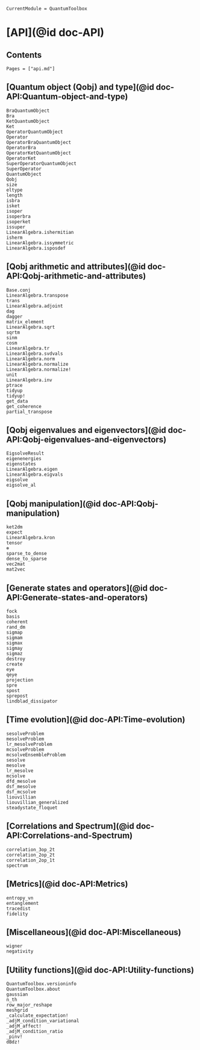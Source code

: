 ```@meta
CurrentModule = QuantumToolbox
```

# [API](@id doc-API)

## Contents

```@contents
Pages = ["api.md"]
```

## [Quantum object (Qobj) and type](@id doc-API:Quantum-object-and-type)

```@docs
BraQuantumObject
Bra
KetQuantumObject
Ket
OperatorQuantumObject
Operator
OperatorBraQuantumObject
OperatorBra
OperatorKetQuantumObject
OperatorKet
SuperOperatorQuantumObject
SuperOperator
QuantumObject
Qobj
size
eltype
length
isbra
isket
isoper
isoperbra
isoperket
issuper
LinearAlgebra.ishermitian
isherm
LinearAlgebra.issymmetric
LinearAlgebra.isposdef
```

## [Qobj arithmetic and attributes](@id doc-API:Qobj-arithmetic-and-attributes)

```@docs
Base.conj
LinearAlgebra.transpose
trans
LinearAlgebra.adjoint
dag
dagger
matrix_element
LinearAlgebra.sqrt
sqrtm
sinm
cosm
LinearAlgebra.tr
LinearAlgebra.svdvals
LinearAlgebra.norm
LinearAlgebra.normalize
LinearAlgebra.normalize!
unit
LinearAlgebra.inv
ptrace
tidyup
tidyup!
get_data
get_coherence
partial_transpose
```

## [Qobj eigenvalues and eigenvectors](@id doc-API:Qobj-eigenvalues-and-eigenvectors)

```@docs
EigsolveResult
eigenenergies
eigenstates
LinearAlgebra.eigen
LinearAlgebra.eigvals
eigsolve
eigsolve_al
```

## [Qobj manipulation](@id doc-API:Qobj-manipulation)

```@docs
ket2dm
expect
LinearAlgebra.kron
tensor
⊗
sparse_to_dense
dense_to_sparse
vec2mat
mat2vec
```

## [Generate states and operators](@id doc-API:Generate-states-and-operators)

```@docs
fock
basis
coherent
rand_dm
sigmap
sigmam
sigmax
sigmay
sigmaz
destroy
create
eye
qeye
projection
spre
spost
sprepost
lindblad_dissipator
```

## [Time evolution](@id doc-API:Time-evolution)

```@docs
sesolveProblem
mesolveProblem
lr_mesolveProblem
mcsolveProblem
mcsolveEnsembleProblem
sesolve
mesolve
lr_mesolve
mcsolve
dfd_mesolve
dsf_mesolve
dsf_mcsolve
liouvillian
liouvillian_generalized
steadystate_floquet
```

## [Correlations and Spectrum](@id doc-API:Correlations-and-Spectrum)

```@docs
correlation_3op_2t
correlation_2op_2t
correlation_2op_1t
spectrum
```

## [Metrics](@id doc-API:Metrics)

```@docs
entropy_vn
entanglement
tracedist
fidelity
```

## [Miscellaneous](@id doc-API:Miscellaneous)

```@docs
wigner
negativity
```

## [Utility functions](@id doc-API:Utility-functions)

```@docs
QuantumToolbox.versioninfo
QuantumToolbox.about
gaussian
n_th
row_major_reshape
meshgrid
_calculate_expectation!
_adjM_condition_variational
_adjM_affect!
_adjM_condition_ratio
_pinv!
dBdz!
```
